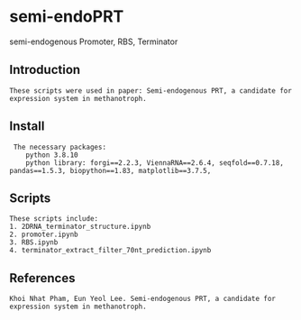 # semi-endoPRT
semi-endogenous Promoter, RBS, Terminator
## Introduction
```
These scripts were used in paper: Semi-endogenous PRT, a candidate for expression system in methanotroph. 

```
## Install
```
 The necessary packages:  
	python 3.8.10 
	python library: forgi==2.2.3, ViennaRNA==2.6.4, seqfold==0.7.18, pandas==1.5.3, biopython==1.83, matplotlib==3.7.5,  
```
## Scripts
```
These scripts include:
1. 2DRNA_terminator_structure.ipynb
2. promoter.ipynb
3. RBS.ipynb
4. terminator_extract_filter_70nt_prediction.ipynb
```
## References
```
Khoi Nhat Pham, Eun Yeol Lee. Semi-endogenous PRT, a candidate for expression system in methanotroph.
